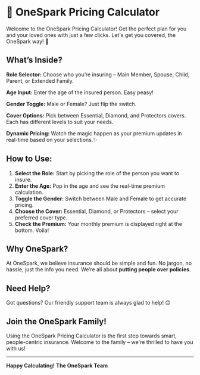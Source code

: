 # 🚀 OneSpark Pricing Calculator

Welcome to the OneSpark Pricing Calculator! Get the perfect plan for you and your loved ones with just a few clicks. Let's get you covered, the OneSpark way! 🎉

## What’s Inside?
**Role Selector:** Choose who you’re insuring – Main Member, Spouse, Child, Parent, or Extended Family.

**Age Input:** Enter the age of the insured person. Easy peasy!

**Gender Toggle:** Male or Female? Just flip the switch.

**Cover Options:** Pick between Essential, Diamond, and Protectors covers. Each has different levels to suit your needs.

**Dynamic Pricing:** Watch the magic happen as your premium updates in real-time based on your selections.✨

## How to Use:
1. **Select the Role:** Start by picking the role of the person you want to insure.
2. **Enter the Age:** Pop in the age and see the real-time premium calculation.
3. **Toggle the Gender:** Switch between Male and Female to get accurate pricing.
4. **Choose the Cover:** Essential, Diamond, or Protectors – select your preferred cover type.
5. **Check the Premium:** Your monthly premium is displayed right at the bottom. Voila!

## Why OneSpark?
At OneSpark, we believe insurance should be simple and fun. No jargon, no hassle, just the info you need. We’re all about **putting people over policies**.

## Need Help?
Got questions? Our friendly support team is always glad to help! 😊

## Join the OneSpark Family!
Using the OneSpark Pricing Calculator is the first step towards smart, people-centric insurance. Welcome to the family – we're thrilled to have you with us!

---

**Happy Calculating!**
**The OneSpark Team**
